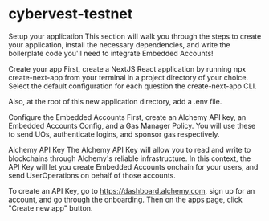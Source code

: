 # cybervest-testnet
Setup your application
This section will walk you through the steps to create your application, install the necessary dependencies, and write the boilerplate code you'll need to integrate Embedded Accounts!

Create your app
First, create a NextJS React application by running npx create-next-app from your terminal in a project directory of your choice. Select the default configuration for each question the create-next-app CLI.

Also, at the root of this new application directory, add a .env file.

Configure the Embedded Accounts
First, create an Alchemy API key, an Embedded Accounts Config, and a Gas Manager Policy. You will use these to send UOs, authenticate logins, and sponsor gas respectively.

Alchemy API Key
The Alchemy API Key will allow you to read and write to blockchains through Alchemy's reliable infrastructure. In this context, the API Key will let you create Embedded Accounts onchain for your users, and send UserOperations on behalf of those accounts.

To create an API Key, go to https://dashboard.alchemy.com, sign up for an account, and go through the onboarding. Then on the apps page, click "Create new app" button.

